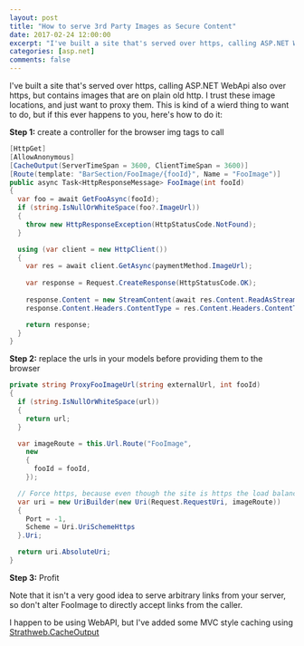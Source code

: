 ```yaml
---
layout: post
title: "How to serve 3rd Party Images as Secure Content"
date: 2017-02-24 12:00:00
excerpt: "I've built a site that's served over https, calling ASP.NET WebApi also over https, but contains images that are on plain old http. I trust these image locations, and just want to proxy them. This is kind of a wierd thing to want to do, but if this ever happens to you, here's how to do it."
categories: [asp.net]
comments: false
---
```


I've built a site that's served over https, calling ASP.NET WebApi also over https, but contains images that are on plain old http. I trust these image locations, and just want to proxy them. This is kind of a wierd thing to want to do, but if this ever happens to you, here's how to do it:

**Step 1:** create a controller for the browser img tags to call

```csharp
[HttpGet]
[AllowAnonymous]
[CacheOutput(ServerTimeSpan = 3600, ClientTimeSpan = 3600)]
[Route(template: "BarSection/FooImage/{fooId}", Name = "FooImage")]
public async Task<HttpResponseMessage> FooImage(int fooId)
{
  var foo = await GetFooAsync(fooId);
  if (string.IsNullOrWhiteSpace(foo?.ImageUrl))
  {
    throw new HttpResponseException(HttpStatusCode.NotFound);
  }

  using (var client = new HttpClient())
  {
    var res = await client.GetAsync(paymentMethod.ImageUrl);
		
    var response = Request.CreateResponse(HttpStatusCode.OK);
		
	response.Content = new StreamContent(await res.Content.ReadAsStreamAsync());
	response.Content.Headers.ContentType = res.Content.Headers.ContentType;

	return response;
  }
}
```

**Step 2:** replace the urls in your models before providing them to the browser

```csharp
private string ProxyFooImageUrl(string externalUrl, int fooId)
{
  if (string.IsNullOrWhiteSpace(url))
  {
	return url;
  }

  var imageRoute = this.Url.Route("FooImage",
	new
	{
	  fooId = fooId,
	});

  // Force https, because even though the site is https the load balancer may be talking to this app via http
  var uri = new UriBuilder(new Uri(Request.RequestUri, imageRoute))
  {
  	Port = -1,
	Scheme = Uri.UriSchemeHttps
  }.Uri;

  return uri.AbsoluteUri;
}
```

**Step 3:** Profit


Note that it isn't a very good idea to serve arbitrary links from your server, so don't alter FooImage to directly accept links from the caller.

I happen to be using WebAPI, but I've added some MVC style caching using [Strathweb.CacheOutput](https://github.com/filipw/Strathweb.CacheOutput)